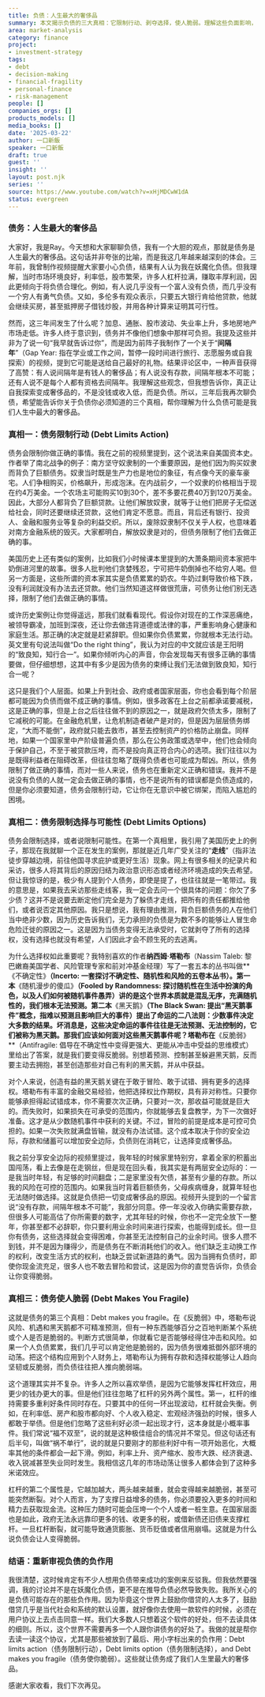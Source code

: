 ```yaml
---
title: 负债：人生最大的奢侈品
summary: 本文揭示负债的三大真相：它限制行动、剥夺选择，使人脆弱。理解这些负面影响，有助于我们审慎看待负债，重获财务自由。
area: market-analysis
category: finance
project:
- investment-strategy
tags:
- debt
- decision-making
- financial-fragility
- personal-finance
- risk-management
people: []
companies_orgs: []
products_models: []
media_books: []
date: '2025-03-22'
author: 一口新飯
speaker: 一口新飯
draft: true
guest: ''
insight: ''
layout: post.njk
series: ''
source: https://www.youtube.com/watch?v=xHjMDCwW1dA
status: evergreen
---
```

### 债务：人生最大的奢侈品

大家好，我是Ray。今天想和大家聊聊负债，我有一个大胆的观点，那就是债务是人生最大的奢侈品。这句话并非夸张的比喻，而是我这几年越来越深刻的体会。三年前，我曾制作视频提醒大家要小心负债，结果有人认为我在妖魔化负债。但我理解，当时市场环境良好，利率低，股市繁荣，许多人杠杆拉满，赚取丰厚利润，因此更倾向于将负债合理化。例如，有人说几乎没有一个富人没有负债，而几乎没有一个穷人有勇气负债。又如，多伦多有观众表示，只要五大银行肯给他贷款，他就会继续买房，甚至抵押房子借钱炒股，并用各种计算来证明其可行性。

然而，这三年间发生了什么呢？加息、通胀、股市波动、失业率上升，多地房地产市场走低。许多人终于意识到，债务并不像他们想象中那样可负担。我提及这些并非为了说一句“我早就告诉过你”，而是因为前阵子我制作了一个关于“**间隔年**”（Gap Year: 指在学业或工作之间，暂停一段时间进行旅行、志愿服务或自我探索）的视频，提到它可能是送给自己最好的礼物。结果评论区中，一种声音获得了高赞：有人说间隔年是有钱人的奢侈品；有人说没有存款，间隔年根本不可能；还有人说不是每个人都有资格去间隔年。我理解这些观念，但我想告诉你，真正让自我探索变成奢侈品的，不是没钱或收入低，而是负债。所以，三年后我再次聊负债，希望能告诉你关于负债你必须知道的三个真相，帮你理解为什么负债可能是我们人生中最大的奢侈品。

### 真相一：债务限制行动 (Debt Limits Action)

债务会限制你做正确的事情。我在之前的视频里提到，这个说法来自美国资本史。作者举了南北战争的例子：南方坚守奴隶制的一个重要原因，是他们因为购买奴隶而背负了巨额债务。奴隶当时既是生产力也是地位的象征，有点像今天的豪车豪宅。人们争相购买，价格飙升，形成泡沫。在内战前夕，一个奴隶的价格相当于现在约4万美金。一个农场主可能购买10到30个，差不多要花费40万到120万美金。因此，大部分人都背负了巨额贷款。让他们解放奴隶，就等于让他们把房子无偿送给社会，同时还要继续还贷款，这他们肯定不愿意。而且，背后还有银行、投资人、金融和服务业等复杂的利益交织。所以，废除奴隶制不仅关乎人权，也意味着对南方金融系统的毁灭。大家都明白，解放奴隶是对的，但债务限制了他们去做正确的事。

美国历史上还有类似的案例，比如我们小时候课本里提到的大萧条期间资本家把牛奶倒进河里的故事。很多人批判他们贪婪残忍，宁可把牛奶倒掉也不给穷人喝。但另一方面是，这些所谓的资本家其实是负债累累的奶农。牛奶过剩导致价格下跌，没有利润就没有办法去还贷款。他们当然知道这样做很荒唐，可债务让他们别无选择，限制了他们去做正确的事情。

或许历史案例让你觉得遥远，那我们就看看现代。假设你对现在的工作深恶痛绝，被领导霸凌，加班到深夜，还让你去做违背道德或法律的事，严重影响身心健康和家庭生活。那正确的决定就是赶紧辞职。但如果你负债累累，你就根本无法行动。英文里有句说法叫做“Do the right thing”，我认为对应的中文就应该是王阳明的“致良知，知行合一”。如果你倾听内心的声音，你会发现每天有很多正确的事情要做，但仔细想想，这其中有多少是因为债务的束缚让我们无法做到致良知，知行合一呢？

这只是我们个人层面。如果上升到社会、政府或者国家层面，你也会看到每个阶层都可能因为负债而做不成正确的事情。例如，很多政客在上台之前都承诺要减税，这是正确的事，但是上台之后往往做不到的原因之一，就是政府欠债太多，限制了它减税的可能。在金融危机里，让危机制造者破产是对的，但是因为层层债务绑定，“大而不能倒”，政府就只能去救市，甚至去控制资产的价格防止崩盘。同样地，如果一个国家里中产阶级普遍负债，那么在公务政策或选举中，他们也会倾向于保护自己，不至于被贷款压垮，而不是投向真正符合内心的选项。我们往往以为是既得利益者在阻碍改革，但往往忽略了既得负债者也可能成为帮凶。所以，债务限制了做正确的事情，而对一些人来说，债务也在重新定义正确和错误。我并不是说没有负债的人就一定会去做正确的事情，也不是说所有的错误都是负债造成的，但是你必须要知道，债务会限制行动，它让你在无意识中被它绑架，而陷入尴尬的困境。

### 真相二：债务限制选择与可能性 (Debt Limits Options)

债务会限制选择，或者说限制可能性。在第一个真相里，我引用了美国历史上的例子，那现在我就聊一个正在发生的案例，那就是近几年广受关注的“**走线**”（指非法徒步穿越边境，前往他国寻求庇护或更好生活）现象。网上有很多相关的纪录片和采访，很多人将其背后的原因归结为政治意识形态或者经济环境造成的失去希望。但让我惊讶的是，极少有人提到个人债务，即使是提了，也往往就是一笔带过。我的意思是，如果我去采访那些走线客，我一定会去问一个很具体的问题：你欠了多少债？这并不是说要去断定他们完全是为了躲债才走线，把所有的责任都推给他们，或者说否定其他原因。我只是想说，我有理由推测，背负巨额债务的人在他们当中绝非少数，因为历史告诉我们，无力承担的负债是为数不多的能够让人冒生命危险迁徙的原因之一。这是因为当债务变得无法承受时，它就剥夺了所有的选择权，没有选择也就没有希望，人们因此才会不顾生死的去逃离。

为什么选择权如此重要呢？我特别喜欢的作者**纳西姆·塔勒布**（Nassim Taleb: 黎巴嫩裔美国学者、风险管理专家和前对冲基金经理）写了一套五本的丛书叫做**《不确定性》**（Incerto: 一套探讨不确定性、随机性和风险的五卷本丛书）。第一本**《随机漫步的傻瓜》**（Fooled by Randomness: 探讨随机性在生活中扮演的角色，以及人们如何被随机事件愚弄）讲的是这个世界本质就是混乱无序，充满随机性的，我们根本无法预测。第二本**《黑天鹅》**（The Black Swan: 提出“黑天鹅事件”概念，指难以预测且影响巨大的事件）提出了命运的二八法则：少数事件决定大多数的结果。坏消息是，这些决定命运的事件往往是无法预测、无法控制的，它们被称为黑天鹅。那我们应该如何面对这些黑天鹅事件呢？塔勒布在**《反脆弱》**（Antifragile: 倡导在不确定性中变得更强大、更能从冲击中受益的思维模式）里给出了答案，就是我们要变得反脆弱。别想着预测、控制甚至躲避黑天鹅，反而要主动去拥抱，甚至创造那些对自己有利的黑天鹅，并从中获益。

对个人来说，创造有益的黑天鹅关键在于敢于冒险、敢于试错、拥有更多的选择权。塔勒布有丰富的金融交易经验，他把选择权比作期权，具有非对称性。只要你能够承担得起试错成本，你不需要次次正确，只要对一次，那收益可能就是巨大的。而失败时，如果损失在可承受的范围内，你就能够去复盘教学，为下一次做好准备。这才是从少数随机事件中获利的关键。不过，冒险的前提是成本是可控可负担的。如果一次失败就满盘皆输，就没有办法试错。这个成本取决于你的安全边际，存款和储蓄可以增加安全边际，负债则在消耗它，让选择变成奢侈品。

我之前分享安全边际的视频里提过，我年轻的时候家里特别穷，拿着全家的积蓄出国闯荡，看上去像是在走钢丝，但是现在回头看，我其实是有两层安全边际的：一是我当时年轻，有足够的时间翻盘；二是家里没有欠债，甚至有少量的存款。所以我的风险在可控的范围内。如果我当时背着巨额债务，父母疾病缠身，就算年轻也无法随时做选择。这就是负债把一切变成奢侈品的原因。视频开头提到的一个留言说“没有存款，间隔年根本不可能”，我部分同意。停一年没收入你确实需要存款，但很多人可能高估了你所需要的数字，尤其年轻的时候，你也不一定完全放下一整年，你甚至都不必辞职，你只要利用业余时间来进行探索，也能得到成长。但一旦你有债务，这些选择就会变得困难，你甚至无法控制自己的业余时间。很多人攒不到钱，并不是因为赚得少，而是债务在不断消耗他们的收入。他们缺乏主动换工作的权利，改变生活方式的权利，也缺乏尝试新道路的勇气。因为当拥有负债时，即使你现金流充足，很多人也不敢去冒险和尝试，这是因为你的直觉告诉你，负债会让你变得脆弱。

### 真相三：债务使人脆弱 (Debt Makes You Fragile)

这就是债务的第三个真相：Debt makes you fragile。在《反脆弱》中，塔勒布说风险、机遇和黑天鹅都不可精准预测，但有一种东西能够百分之百地判断某个系统或个人是否是脆弱的。判断方式很简单，你就看它是否能够经得住冲击和风险。如果一个人负债累累，我们几乎可以肯定他是脆弱的，因为债务很难抵御外部环境的动荡。把这个结构应用到个人财务上，塔勒布认为拥有存款和选择权能够让人趋向坚韧或反脆弱，而负债往往把人推向脆弱端。

这个道理其实并不复杂。许多人之所以喜欢举债，是因为它能够发挥杠杆效应，用更少的钱办更大的事。但是他们往往忽略了杠杆的另外两个属性。第一，杠杆的维持需要多重利好条件同时存在。只要其中的任何一环出现波动，杠杆就会失衡。例如，在利率低、房产和股市都向好、个人收入稳定、宏观经济强劲的时候，很多人都敢于举债。但是他们忽略了这些利好必须一起出现才行，这本身就是小概率事件。我们常说“福不双至”，说的就是这种极佳组合的情况并不常见。但这句话还有后半句，叫做“祸不单行”，说的就是只要刚才的那些利好中有一项开始恶化，大概率其他的条件都会一起下滑。例如，利率上升、资产缩水、股市大跌、经济衰退、收入锐减甚至失业同时发生。我相信这几年的市场动荡让很多人都体会到了这种多米诺效应。

杠杆的第二个属性是，它越加越大，两头越来越重，就会变得越来越脆弱，甚至可能突然断裂。对个人而言，为了支撑日益增多的债务，你必须要投入更多的时间和精力去获取现金流。这种压力随时可能会压垮一个个人或者一桩生意。在国家层面也是如此，政府无法永远靠印更多的钱、收更多的税，或借新债还旧债来支撑杠杆。一旦杠杆断裂，就可能导致通货膨胀、货币贬值或者信用崩塌。这就是为什么说负债会让人变得脆弱。

### 结语：重新审视负债的负作用

我很清楚，这时候肯定有不少人想用负债带来成功的案例来反驳我。但我依然要强调，我的讨论并不是在妖魔化负债，更不是在推导负债必然导致失败。我所关心的是负债可能存在的那些负作用。因为毕竟这个世界上鼓励你借贷的人太多了，鼓励借贷几乎是当代社会和系统的默认设置，就好像你去使用一款软件的时候，必须在用户协议上去点击同意一样。我们大多数人只想着这个软件的好处，但不去读具体的细则。所以，这个世界不需要再多一个人跟你讲债务的好处了。我做的就是帮你去读一读这个协议，尤其是那些被放到了最后、用小字标出来的负作用：Debt limits action（债务限制行动），Debt limits option（债务限制选择），and Debt makes you fragile（债务使你脆弱）。这些就让债务成了我们人生里最大的奢侈品。

感谢大家收看，我们下次再见。